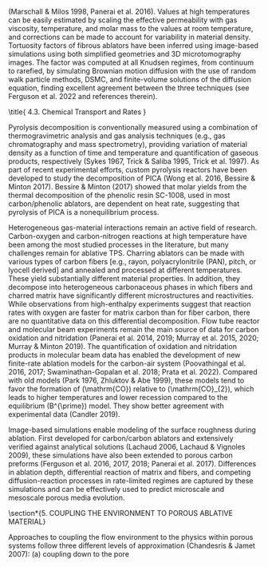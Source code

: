 (Marschall \& Milos 1998, Panerai et al. 2016). Values at high temperatures can be easily estimated by scaling the effective permeability with gas viscosity, temperature, and molar mass to the values at room temperature, and corrections can be made to account for variability in material density. Tortuosity factors of fibrous ablators have been inferred using image-based simulations using both simplified geometries and 3D microtomography images. The factor was computed at all Knudsen regimes, from continuum to rarefied, by simulating Brownian motion diffusion with the use of random walk particle methods, DSMC, and finite-volume solutions of the diffusion equation, finding excellent agreement between the three techniques (see Ferguson et al. 2022 and references therein).

\title{
4.3. Chemical Transport and Rates
}

Pyrolysis decomposition is conventionally measured using a combination of thermogravimetric analysis and gas analysis techniques (e.g., gas chromatography and mass spectrometry), providing variation of material density as a function of time and temperature and quantification of gaseous products, respectively (Sykes 1967, Trick \& Saliba 1995, Trick et al. 1997). As part of recent experimental efforts, custom pyrolysis reactors have been developed to study the decomposition of PICA (Wong et al. 2016, Bessire \& Minton 2017). Bessire \& Minton (2017) showed that molar yields from the thermal decomposition of the phenolic resin SC-1008, used in most carbon/phenolic ablators, are dependent on heat rate, suggesting that pyrolysis of PICA is a nonequilibrium process.

Heterogeneous gas-material interactions remain an active field of research. Carbon-oxygen and carbon-nitrogen reactions at high temperature have been among the most studied processes in the literature, but many challenges remain for ablative TPS. Charring ablators can be made with various types of carbon fibers [e.g., rayon, polyacrylonitrile (PAN), pitch, or lyocell derived] and annealed and processed at different temperatures. These yield substantially different material properties. In addition, they decompose into heterogeneous carbonaceous phases in which fibers and charred matrix have significantly different microstructures and reactivities. While observations from high-enthalpy experiments suggest that reaction rates with oxygen are faster for matrix carbon than for fiber carbon, there are no quantitative data on this differential decomposition. Flow tube reactor and molecular beam experiments remain the main source of data for carbon oxidation and nitridation (Panerai et al. 2014, 2019; Murray et al. 2015, 2020; Murray \& Minton 2019). The quantification of oxidation and nitridation products in molecular beam data has enabled the development of new finite-rate ablation models for the carbon-air system (Poovathingal et al. 2016, 2017; Swaminathan-Gopalan et al. 2018; Prata et al. 2022). Compared with old models (Park 1976, Zhluktov \& Abe 1999), these models tend to favor the formation of \(\mathrm{CO}\) relative to \(\mathrm{CO}_{2}\), which leads to higher temperatures and lower recession compared to the equilibrium \(B^{\prime}\) model. They show better agreement with experimental data (Candler 2019).

Image-based simulations enable modeling of the surface roughness during ablation. First developed for carbon/carbon ablators and extensively verified against analytical solutions (Lachaud 2006, Lachaud \& Vignoles 2009), these simulations have also been extended to porous carbon preforms (Ferguson et al. 2016, 2017, 2018; Panerai et al. 2017). Differences in ablation depth, differential reaction of matrix and fibers, and competing diffusion-reaction processes in rate-limited regimes are captured by these simulations and can be effectively used to predict microscale and mesoscale porous media evolution.

\section*{5. COUPLING THE ENVIRONMENT TO POROUS ABLATIVE MATERIAL}

Approaches to coupling the flow environment to the physics within porous systems follow three different levels of approximation (Chandesris \& Jamet 2007): (a) coupling down to the pore